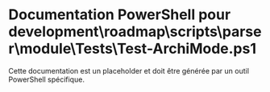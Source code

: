 # Documentation PowerShell pour development\roadmap\scripts\parser\module\Tests\Test-ArchiMode.ps1

Cette documentation est un placeholder et doit être générée par un outil PowerShell spécifique.

